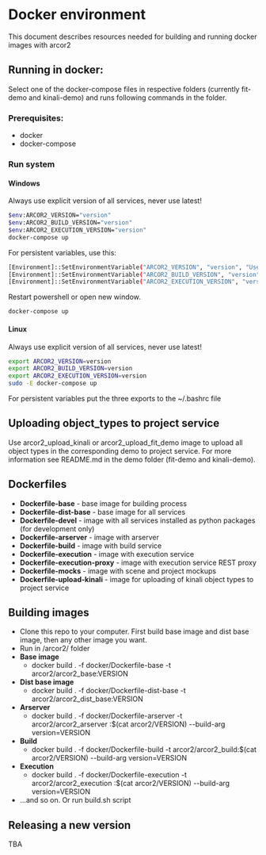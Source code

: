 
# Docker environment

This document describes resources needed for building and running docker images with arcor2

## Running in docker:

Select one of the docker-compose files in respective folders (currently fit-demo and kinali-demo) and runs following commands in the folder.

### Prerequisites:

- docker
- docker-compose


### Run system 
#### Windows

Always use explicit version of all services, never use latest!

```bash
$env:ARCOR2_VERSION="version"
$env:ARCOR2_BUILD_VERSION="version"
$env:ARCOR2_EXECUTION_VERSION="version"
docker-compose up
```

For persistent variables, use this:

```bash
[Environment]::SetEnvironmentVariable("ARCOR2_VERSION", "version", "User")
[Environment]::SetEnvironmentVariable("ARCOR2_BUILD_VERSION", "version", "User")
[Environment]::SetEnvironmentVariable("ARCOR2_EXECUTION_VERSION", "version", "User")
```
Restart powershell or open new window.
```
docker-compose up
```


#### Linux

Always use explicit version of all services, never use latest!

```bash
export ARCOR2_VERSION=version
export ARCOR2_BUILD_VERSION=version
export ARCOR2_EXECUTION_VERSION=version
sudo -E docker-compose up
```

For persistent variables put the three exports to the \~/.bashrc file

## Uploading object_types to project service
Use arcor2_upload_kinali or arcor2_upload_fit_demo image to upload all object types in the corresponding demo to project service. For more information see README.md in the demo folder (fit-demo and kinali-demo).


## Dockerfiles

 - **Dockerfile-base** - base image for building process
 - **Dockerfile-dist-base** - base image for all services
 - **Dockerfile-devel** - image with all services installed as python packages (for development only)
 - **Dockerfile-arserver** - image with arserver
 - **Dockerfile-build** - image with build service
 - **Dockerfile-execution** - image with execution service
 - **Dockerfile-execution-proxy** - image with execution service REST proxy
 - **Dockerfile-mocks** - image with scene and project mockups
 - **Dockerfile-upload-kinali** - image for uploading of kinali object types to project service 

## Building images
 - Clone this repo to your computer. First build base image and dist base image, then any other image you want. 
 - Run in /arcor2/ folder
 - **Base image** 
 	 - docker build . -f docker/Dockerfile-base -t arcor2/arcor2_base:VERSION
 - **Dist base image** 
 	 - docker build . -f docker/Dockerfile-dist-base -t arcor2/arcor2_dist_base:VERSION
 - **Arserver**
	 - docker build . -f docker/Dockerfile-arserver -t arcor2/arcor2_arserver :\$(cat arcor2/VERSION) --build-arg version=VERSION
 - **Build**
	 - docker build . -f docker/Dockerfile-build -t arcor2/arcor2_build:\$(cat arcor2/VERSION) --build-arg version=VERSION
 - **Execution**
	 - docker build . -f docker/Dockerfile-execution -t arcor2/arcor2_execution :\$(cat arcor2/VERSION) --build-arg version=VERSION
 - ...and so on. Or run build.sh script

## Releasing a new version

TBA
